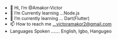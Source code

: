 - 👋 Hi, I’m @Amakor-Victor
- 👀 I’m Currently learning ...Node.js
- 🌱 I’m currently learning ... Dart(Flutter)
- 📫 How to reach me ...victoramakor2@gmail.com
- Languages Spoken ....... English, Igbo, Hangugeo

<!---
Amakor-Victor/Amakor-Victor is a ✨ special ✨ repository because its `README.md` (this file) appears on your GitHub profile.
You can click the Preview link to take a look at your changes.
--->
